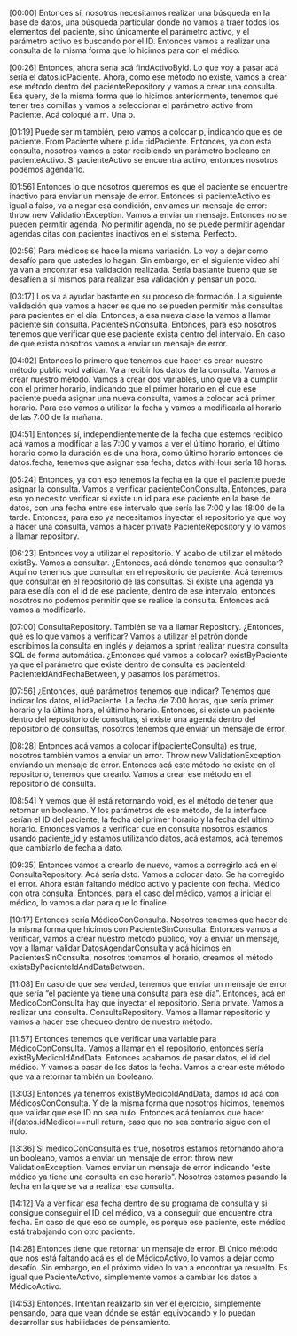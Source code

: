 [00:00] Entonces sí, nosotros necesitamos realizar una búsqueda en la base de datos, una búsqueda particular donde no vamos a traer todos los elementos del paciente, sino únicamente el parámetro activo, y el parámetro activo es buscando por el ID. Entonces vamos a realizar una consulta de la misma forma que lo hicimos para con el médico.

[00:26] Entonces, ahora sería acá findActivoById. Lo que voy a pasar acá sería el datos.idPaciente. Ahora, como ese método no existe, vamos a crear ese método dentro del pacienteRepository y vamos a crear una consulta. Esa query, de la misma forma que lo hicimos anteriormente, tenemos que tener tres comillas y vamos a seleccionar el parámetro activo from Paciente. Acá coloqué a m. Una p.

[01:19] Puede ser m también, pero vamos a colocar p, indicando que es de paciente. From Paciente where p.id= :idPaciente. Entonces, ya con esta consulta, nosotros vamos a estar recibiendo un parámetro booleano en pacienteActivo. Si pacienteActivo se encuentra activo, entonces nosotros podemos agendarlo.

[01:56] Entonces lo que nosotros queremos es que el paciente se encuentre inactivo para enviar un mensaje de error. Entonces si pacienteActivo es igual a falso, va a negar esa condición, enviamos un mensaje de error: throw new ValidationException. Vamos a enviar un mensaje. Entonces no se pueden permitir agenda. No permitir agenda, no se puede permitir agendar agendas citas con pacientes inactivos en el sistema. Perfecto.

[02:56] Para médicos se hace la misma variación. Lo voy a dejar como desafío para que ustedes lo hagan. Sin embargo, en el siguiente video ahí ya van a encontrar esa validación realizada. Sería bastante bueno que se desafíen a sí mismos para realizar esa validación y pensar un poco.

[03:17] Los va a ayudar bastante en su proceso de formación. La siguiente validación que vamos a hacer es que no se pueden permitir más consultas para pacientes en el día. Entonces, a esa nueva clase la vamos a llamar paciente sin consulta. PacienteSinConsulta. Entonces, para eso nosotros tenemos que verificar que ese paciente exista dentro del intervalo. En caso de que exista nosotros vamos a enviar un mensaje de error.

[04:02] Entonces lo primero que tenemos que hacer es crear nuestro método public void validar. Va a recibir los datos de la consulta. Vamos a crear nuestro método. Vamos a crear dos variables, uno que va a cumplir con el primer horario, indicando que el primer horario en el que ese paciente pueda asignar una nueva consulta, vamos a colocar acá primer horario. Para eso vamos a utilizar la fecha y vamos a modificarla al horario de las 7:00 de la mañana.

[04:51] Entonces sí, independientemente de la fecha que estemos recibido acá vamos a modificar a las 7:00 y vamos a ver el último horario, el último horario como la duración es de una hora, como último horario entonces de datos.fecha, tenemos que asignar esa fecha, datos withHour sería 18 horas.

[05:24] Entonces, ya con eso tenemos la fecha en la que el paciente puede asignar la consulta. Vamos a verificar pacienteConConsulta. Entonces, para eso yo necesito verificar si existe un id para ese paciente en la base de datos, con una fecha entre ese intervalo que sería las 7:00 y las 18:00 de la tarde. Entonces, para eso ya necesitamos inyectar el repositorio ya que voy a hacer una consulta, vamos a hacer private PacienteRepository y lo vamos a llamar repository.

[06:23] Entonces voy a utilizar el repositorio. Y acabo de utilizar el método existBy. Vamos a consultar. ¿Entonces, acá dónde tenemos que consultar? Aquí no tenemos que consultar en el repositorio de paciente. Acá tenemos que consultar en el repositorio de las consultas. Si existe una agenda ya para ese día con el id de ese paciente, dentro de ese intervalo, entonces nosotros no podemos permitir que se realice la consulta. Entonces acá vamos a modificarlo.

[07:00] ConsultaRepository. También se va a llamar Repository. ¿Entonces, qué es lo que vamos a verificar? Vamos a utilizar el patrón donde escribimos la consulta en inglés y dejamos a sprint realizar nuestra consulta SQL de forma automática. ¿Entonces qué vamos a colocar? existByPaciente ya que el parámetro que existe dentro de consulta es pacienteId. PacienteIdAndFechaBetween, y pasamos los parámetros.

[07:56] ¿Entonces, qué parámetros tenemos que indicar? Tenemos que indicar los datos, el idPaciente. La fecha de 7:00 horas, que sería primer horario y la última hora, el último horario. Entonces, si existe un paciente dentro del repositorio de consultas, si existe una agenda dentro del repositorio de consultas, nosotros tenemos que enviar un mensaje de error.

[08:28] Entonces acá vamos a colocar if(pacienteConsulta) es true, nosotros también vamos a enviar un error. Throw new ValidationException enviando un mensaje de error. Entonces acá este método no existe en el repositorio, tenemos que crearlo. Vamos a crear ese método en el repositorio de consulta.

[08:54] Y vemos que él está retornando void, es el método de tener que retornar un booleano. Y los parámetros de ese método, de la interface serían el ID del paciente, la fecha del primer horario y la fecha del último horario. Entonces vamos a verificar que en consulta nosotros estamos usando paciente_id y estamos utilizando datos, acá estamos, acá tenemos que cambiarlo de fecha a dato.

[09:35] Entonces vamos a crearlo de nuevo, vamos a corregirlo acá en el ConsultaRepository. Acá sería dsto. Vamos a colocar dato. Se ha corregido el error. Ahora están faltando médico activo y paciente con fecha. Médico con otra consulta. Entonces, para el caso del médico, vamos a iniciar el médico, lo vamos a dar para que lo finalice.

[10:17] Entonces sería MédicoConConsulta. Nosotros tenemos que hacer de la misma forma que hicimos con PacienteSinConsulta. Entonces vamos a verificar, vamos a crear nuestro método público, voy a enviar un mensaje, voy a llamar validar DatosAgendarConsulta y acá hicimos en PacientesSinConsulta, nosotros tomamos el horario, creamos el método existsByPacienteIdAndDataBetween.

[11:08] En caso de que sea verdad, tenemos que enviar un mensaje de error que sería “el paciente ya tiene una consulta para ese día”. Entonces, acá en MedicoConConsulta hay que inyectar el repositorio. Sería private. Vamos a realizar una consulta. ConsultaRepository. Vamos a llamar repositorio y vamos a hacer ese chequeo dentro de nuestro método.

[11:57] Entonces tenemos que verificar una variable para MédicoConConsulta. Vamos a llamar en el repositorio, entonces sería existByMedicoIdAndData. Entonces acabamos de pasar datos, el id del médico. Y vamos a pasar de los datos la fecha. Vamos a crear este método que va a retornar también un booleano.

[13:03] Entonces ya tenemos existByMedicoIdAndData, damos id acá con MédicosConConsulta. Y de la misma forma que nosotros hicimos, tenemos que validar que ese ID no sea nulo. Entonces acá teníamos que hacer if(datos.idMedico)==null return, caso que no sea contrario sigue con el nulo.

[13:36] Si medicoConConsulta es true, nosotros estamos retornando ahora un booleano, vamos a enviar un mensaje de error: throw new ValidationException. Vamos enviar un mensaje de error indicando “este médico ya tiene una consulta en ese horario”. Nosotros estamos pasando la fecha en la que se va a realizar esa consulta.

[14:12] Va a verificar esa fecha dentro de su programa de consulta y si consigue conseguir el ID del médico, va a conseguir que encuentre otra fecha. En caso de que eso se cumple, es porque ese paciente, este médico está trabajando con otro paciente.

[14:28] Entonces tiene que retornar un mensaje de error. El único método que nos está faltando acá es el de MédicoActivo, lo vamos a dejar como desafío. Sin embargo, en el próximo video lo van a encontrar ya resuelto. Es igual que PacienteActivo, simplemente vamos a cambiar los datos a MédicoActivo.

[14:53] Entonces. Intentan realizarlo sin ver el ejercicio, simplemente pensando, para que vean dónde se están equivocando y lo puedan desarrollar sus habilidades de pensamiento.